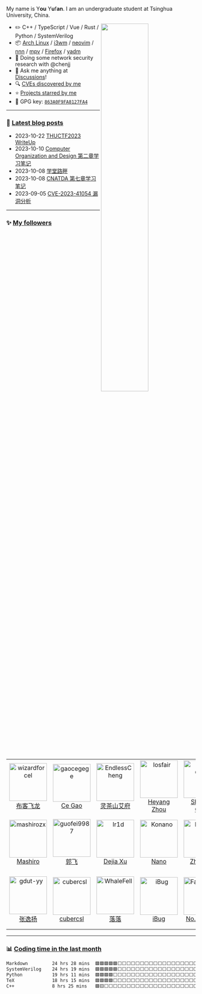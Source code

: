 <!--

Thank you if you like this profile README!

BUT, please DO NOT copy this and create your profile based on it.

You can use it as a reference, and copy a part of it, but DO NOT copy
all of this and create your profile based on it.

It is very common that you forget to change some information and leave
mine in your profile. This has happened too many times.

And, this profile README is auto-updated by GitHub Actions, you can read
[the official documentation](https://docs.github.com/actions) to learn
how to use it.

Only when you know what you are copying should you paste it. So, again,
please DO NOT copy this and create your profile based on it.

What's more, you can find other awesome profile READMEs at
https://github.com/abhisheknaiidu/awesome-github-profile-readme. There
could be a profile README that fits you better than this one.

Wish you a good-looking profile README!

                                   —— ouuan (https://github.com/ouuan)

-->

My name is Y**ou** Y**u**f**an**<!-- the bold part is the origin of my ID -->. I am an undergraduate student at Tsinghua University, China.

<picture>
    <source media="(prefers-color-scheme: dark)" srcset="https://github-readme-stats-ouuan.vercel.app/api?username=ouuan&theme=dark&show_icons=true">
    <img align="right" width="50%" src="https://github-readme-stats-ouuan.vercel.app/api?username=ouuan&show_icons=true">
</picture>

-   :pencil2: C++ / TypeScript / Vue / Rust / Python / SystemVerilog
-   :package: [Arch Linux](https://wiki.archlinux.org/title/Arch_Linux) / [i3wm](https://i3wm.org/) / [neovim](https://neovim.io/) / [nnn](https://github.com/jarun/nnn) / [mpv](https://mpv.io/) / [Firefox](https://www.mozilla.org/firefox/) / [yadm](https://github.com/TheLocehiliosan/yadm)
-   :seedling: Doing some network security research with @chenjj
-   :thought_balloon: Ask me anything at [Discussions](https://github.com/ouuan/ouuan/discussions/new)!
-   :mag: [CVEs discovered by me](CVE.md)
-   :star: [Projects starred by me](AWESOME-STARS.md)
-   :key: GPG key: [`863A0F9FA8127FA4`](https://github.com/ouuan.gpg)

---

### :pencil: [Latest blog posts](https://ouuan.moe?utm_source=GitHubProfile)

<!--START_SECTION:blog-posts-->
-   2023-10-22 [THUCTF2023 WriteUp](https://ouuan.moe/post/2023/10/thuctf2023-writeup?utm_source=GitHubProfile)
-   2023-10-10 [Computer Organization and Design 第二章学习笔记](https://ouuan.moe/post/2023/09/cod-2?utm_source=GitHubProfile)
-   2023-10-08 [学堂路畔](https://ouuan.moe/post/2023/10/xuetang-roadside?utm_source=GitHubProfile)
-   2023-10-08 [CNATDA 第七章学习笔记](https://ouuan.moe/post/2023/09/cnatda-7?utm_source=GitHubProfile)
-   2023-09-05 [CVE-2023-41054 漏洞分析](https://ouuan.moe/post/2023/09/cve-2023-41054?utm_source=GitHubProfile)
<!--END_SECTION:blog-posts-->

---

### :sparkles: [My followers](src/getTopFollowers.py)

<!--START_SECTION:top-followers-->
<table>
  <tr>
    <td align="center">
      <a href="https://github.com/wizardforcel">
        <img src="https://avatars2.githubusercontent.com/u/5080126" width="100px;" alt="wizardforcel"/>
      </a>
      <br />
      <a href="https://github.com/wizardforcel">布客飞龙</a>
    </td>
    <td align="center">
      <a href="https://github.com/gaocegege">
        <img src="https://avatars2.githubusercontent.com/u/5100735" width="100px;" alt="gaocegege"/>
      </a>
      <br />
      <a href="https://github.com/gaocegege">Ce Gao</a>
    </td>
    <td align="center">
      <a href="https://github.com/EndlessCheng">
        <img src="https://avatars2.githubusercontent.com/u/7086966" width="100px;" alt="EndlessCheng"/>
      </a>
      <br />
      <a href="https://github.com/EndlessCheng">灵茶山艾府</a>
    </td>
    <td align="center">
      <a href="https://github.com/losfair">
        <img src="https://avatars2.githubusercontent.com/u/6104981" width="100px;" alt="losfair"/>
      </a>
      <br />
      <a href="https://github.com/losfair">Heyang Zhou</a>
    </td>
    <td align="center">
      <a href="https://github.com/Harry-Chen">
        <img src="https://avatars2.githubusercontent.com/u/2819727" width="100px;" alt="Harry-Chen"/>
      </a>
      <br />
      <a href="https://github.com/Harry-Chen">Shengqi Chen</a>
    </td>
    <td align="center">
      <a href="https://github.com/hua1995116">
        <img src="https://avatars2.githubusercontent.com/u/12070073" width="100px;" alt="hua1995116"/>
      </a>
      <br />
      <a href="https://github.com/hua1995116">蓝色的秋风</a>
    </td>
    <td align="center">
      <a href="https://github.com/lowlighter">
        <img src="https://avatars2.githubusercontent.com/u/22963968" width="100px;" alt="lowlighter"/>
      </a>
      <br />
      <a href="https://github.com/lowlighter">Simon Lecoq</a>
    </td>
  </tr>
  <tr>
    <td align="center">
      <a href="https://github.com/mashirozx">
        <img src="https://avatars2.githubusercontent.com/u/16148054" width="100px;" alt="mashirozx"/>
      </a>
      <br />
      <a href="https://github.com/mashirozx">Mashiro</a>
    </td>
    <td align="center">
      <a href="https://github.com/guofei9987">
        <img src="https://avatars2.githubusercontent.com/u/19920283" width="100px;" alt="guofei9987"/>
      </a>
      <br />
      <a href="https://github.com/guofei9987">郭飞</a>
    </td>
    <td align="center">
      <a href="https://github.com/Ir1d">
        <img src="https://avatars2.githubusercontent.com/u/10709657" width="100px;" alt="Ir1d"/>
      </a>
      <br />
      <a href="https://github.com/Ir1d">Dejia Xu</a>
    </td>
    <td align="center">
      <a href="https://github.com/Konano">
        <img src="https://avatars2.githubusercontent.com/u/22500116" width="100px;" alt="Konano"/>
      </a>
      <br />
      <a href="https://github.com/Konano">Nano</a>
    </td>
    <td align="center">
      <a href="https://github.com/lzwjava">
        <img src="https://avatars2.githubusercontent.com/u/5022872" width="100px;" alt="lzwjava"/>
      </a>
      <br />
      <a href="https://github.com/lzwjava">Zhiwei Li</a>
    </td>
    <td align="center">
      <a href="https://github.com/Trumeet">
        <img src="https://avatars2.githubusercontent.com/u/17158086" width="100px;" alt="Trumeet"/>
      </a>
      <br />
      <a href="https://github.com/Trumeet">Yuuta Liang</a>
    </td>
    <td align="center">
      <a href="https://github.com/Clansty">
        <img src="https://avatars2.githubusercontent.com/u/18461360" width="100px;" alt="Clansty"/>
      </a>
      <br />
      <a href="https://github.com/Clansty">凌莞~(=^▽^=)</a>
    </td>
  </tr>
  <tr>
    <td align="center">
      <a href="https://github.com/gdut-yy">
        <img src="https://avatars2.githubusercontent.com/u/33390928" width="100px;" alt="gdut-yy"/>
      </a>
      <br />
      <a href="https://github.com/gdut-yy">张逸扬</a>
    </td>
    <td align="center">
      <a href="https://github.com/cubercsl">
        <img src="https://avatars2.githubusercontent.com/u/22931465" width="100px;" alt="cubercsl"/>
      </a>
      <br />
      <a href="https://github.com/cubercsl">cubercsl</a>
    </td>
    <td align="center">
      <a href="https://github.com/WhaleFell">
        <img src="https://avatars2.githubusercontent.com/u/63758849" width="100px;" alt="WhaleFell"/>
      </a>
      <br />
      <a href="https://github.com/WhaleFell">落落</a>
    </td>
    <td align="center">
      <a href="https://github.com/iBug">
        <img src="https://avatars2.githubusercontent.com/u/7273074" width="100px;" alt="iBug"/>
      </a>
      <br />
      <a href="https://github.com/iBug">iBug</a>
    </td>
    <td align="center">
      <a href="https://github.com/Fantasy9527">
        <img src="https://avatars2.githubusercontent.com/u/9129438" width="100px;" alt="Fantasy9527"/>
      </a>
      <br />
      <a href="https://github.com/Fantasy9527">No.142857</a>
    </td>
    <td align="center">
      <a href="https://github.com/Enter-tainer">
        <img src="https://avatars2.githubusercontent.com/u/25521218" width="100px;" alt="Enter-tainer"/>
      </a>
      <br />
      <a href="https://github.com/Enter-tainer">Wenzhuo Liu</a>
    </td>
    <td align="center">
      <a href="https://github.com/lz233">
        <img src="https://avatars2.githubusercontent.com/u/32504382" width="100px;" alt="lz233"/>
      </a>
      <br />
      <a href="https://github.com/lz233">lz差不多是条咸鱼了</a>
    </td>
  </tr>
</table>
<!--END_SECTION:top-followers-->

---

### :bar_chart: [Coding time in the last month](https://github.com/muety/wakapi)

<!--START_SECTION:waka-->

```txt
Markdown         24 hrs 28 mins  🟩🟩🟩🟩🟩⬜⬜⬜⬜⬜⬜⬜⬜⬜⬜⬜⬜⬜⬜⬜⬜⬜⬜⬜⬜   20.16 %
SystemVerilog    24 hrs 19 mins  🟩🟩🟩🟩🟩⬜⬜⬜⬜⬜⬜⬜⬜⬜⬜⬜⬜⬜⬜⬜⬜⬜⬜⬜⬜   20.03 %
Python           19 hrs 11 mins  🟩🟩🟩🟩⬜⬜⬜⬜⬜⬜⬜⬜⬜⬜⬜⬜⬜⬜⬜⬜⬜⬜⬜⬜⬜   15.81 %
TeX              18 hrs 15 mins  🟩🟩🟩🟩⬜⬜⬜⬜⬜⬜⬜⬜⬜⬜⬜⬜⬜⬜⬜⬜⬜⬜⬜⬜⬜   15.04 %
C++              8 hrs 25 mins   🟩🟨⬜⬜⬜⬜⬜⬜⬜⬜⬜⬜⬜⬜⬜⬜⬜⬜⬜⬜⬜⬜⬜⬜⬜   06.93 %
```

<!--END_SECTION:waka-->
